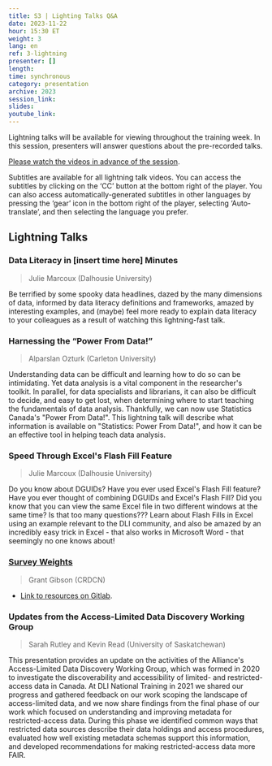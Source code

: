 ```yaml
---
title: S3 | Lighting Talks Q&A
date: 2023-11-22
hour: 15:30 ET
weight: 3
lang: en
ref: 3-lightning
presenter: []
length:
time: synchronous
category: presentation
archive: 2023
session_link:
slides:
youtube_link:
---
```

Lightning talks will be available for viewing throughout the training week. In this session, presenters will answer questions about the pre-recorded talks.<!--more-->

[Please watch the videos in advance of the session](https://www.youtube.com/playlist?list=PLa6d-V-ljSCx-OmC5Op6c_Rz-6O_oANbN).

Subtitles are available for all lightning talk videos. You can access the subtitles by clicking on the ‘CC’ button at the bottom right of the player. You can also access automatically-generated subtitles in other languages by pressing the ‘gear’ icon in the bottom right of the player, selecting ‘Auto-translate’, and then selecting the language you prefer.

## Lightning Talks

### Data Literacy in \[insert time here\] Minutes

> Julie Marcoux (Dalhousie University)

Be terrified by some spooky data headlines, dazed by the many dimensions of data, informed by data literacy definitions and frameworks, amazed by interesting examples, and (maybe) feel more ready to explain data literacy to your colleagues as a result of watching this lightning-fast talk.

### Harnessing the “Power From Data!”

> Alparslan Ozturk (Carleton University)

Understanding data can be difficult and learning how to do so can be intimidating. Yet data analysis is a vital component in the researcher's toolkit. In parallel, for data specialists and librarians, it can also be difficult to decide, and easy to get lost, when determining where to start  teaching the fundamentals of data analysis. Thankfully, we can now use Statistics Canada's "Power From Data!". This lightning talk will describe what information is available on "Statistics: Power From Data!", and how it can be an effective tool in helping teach data analysis.

### Speed Through Excel's Flash Fill Feature

> Julie Marcoux (Dalhousie University)

Do you know about DGUIDs? Have you ever used Excel's Flash Fill feature? Have you ever thought of combining DGUIDs and Excel's Flash Fill? Did you know that you can view the same Excel file in two different windows at the same time? Is that too many questions??? Learn about Flash Fills in Excel using an example relevant to the DLI community, and also be amazed by an incredibly easy trick in Excel - that also works in Microsoft Word - that seemingly no one knows about!

### [Survey Weights](https://youtu.be/1kh9cHrL0DE)

> Grant Gibson (CRDCN)

- [Link to resources on Gitlab](https://gitlab.com/c3754/dli_2023.git).

### Updates from the Access-Limited Data Discovery Working Group

> Sarah Rutley and Kevin Read (University of Saskatchewan)

This presentation provides an update on the activities of the Alliance's Access-Limited Data Discovery Working Group, which was formed in 2020 to investigate the discoverability and accessibility of limited- and restricted- access data in Canada. At DLI National Training in 2021 we shared our progress and gathered feedback on our work scoping the landscape of access-limited data, and we now share findings from the final phase of our work which focused on understanding and improving metadata for restricted-access data. During this phase we identified common ways that restricted data sources describe their data holdings and access procedures, evaluated how well existing metadata schemas support this information, and developed recommendations for making restricted-access data more FAIR.
